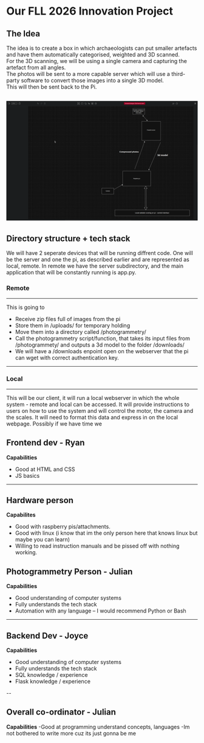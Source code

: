 # Our FLL 2026 Innovation Project

## The Idea

The idea is to create a box in which archaeologists can put smaller artefacts and have them automatically categorised, weighted and 3D scanned.  
For the 3D scanning, we will be using a single camera and capturing the artefact from all angles.  
The photos will be sent to a more capable server which will use a third-party software to convert those images into a single 3D model.  
This will then be sent back to the Pi.

![diagram](diagram.png)
---
## Directory structure + tech stack
We will have 2 seperate devices that will be running diffrent code. One will be the server and one the pi, as described earlier and are represented as local, remote. In remote we have the server subdirectory, and the main application that will be constantly running is app.py.

### Remote
---
This is going to 
  - Receive zip files full of images from the pi
  - Store them in /uploads/ for temporary holding
  - Move them into a directory called /photogrammetry/
  - Call the photogrammetry script/function, that takes its input files from /photogrammety/ and outputs a 3d model to the folder /downloads/
  - We will have a /downloads enpoint open on the webserver that the pi can wget with correct authentication key.

---


### Local
---
This will be our client, it will run a local webserver in which the whole system - remote and local can be accessed. It will provide instructions to users on how to use the system
and will control the motor, the camera and the scales. It will need to format this data and express in on the local webpage. 
Possibly if we have time we 

## Frontend dev - Ryan

**Capabilities**
- Good at HTML and CSS  
- JS basics

---


## Hardware person

**Capabilites**
- Good with raspberry pis/attachments.
- Good with linux (i know that im the only person here that knows linux but maybe you can learn)
- Willing to read instruction manuals and be pissed off with nothing working.

## Photogrammetry Person - Julian

**Capabilities**
- Good understanding of computer systems  
- Fully understands the tech stack  
- Automation with any language – I would recommend Python or Bash

---

## Backend Dev - Joyce

**Capabilities**
- Good understanding of computer systems  
- Fully understands the tech stack  
- SQL knowledge / experience  
- Flask knowledge / experience

--

## Overall co-ordinator - Julian

**Capabilities**
-Good at programming understand concepts, languages
-Im not bothered to write more cuz its just gonna be me

